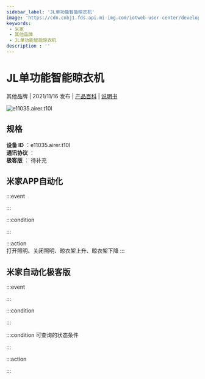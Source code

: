 ```yaml
---
sidebar_label: 'JL单功能智能晾衣机'
image: 'https://cdn.cnbj1.fds.api.mi-img.com/iotweb-user-center/developer_1679068030039N2HKp444.png?GalaxyAccessKeyId=AKVGLQWBOVIRQ3XLEW&Expires=9223372036854775807&Signature=3aho4Jydl1OZKz/Jj9awT8CMR+U='
keywords: 
 - 米家
 - 其他品牌
 - JL单功能智能晾衣机
description : ''
---
```

# JL单功能智能晾衣机

其他品牌 | 2021/11/16 发布 | [产品百科](https://home.mi.com/webapp/content/baike/product/index.html?model=e11035.airer.t10l/) | [说明书](https://home.mi.com/views/introduction.html?model=e11035.airer.t10l&region=cn)

![e11035.airer.t10l](https://cdn.cnbj1.fds.api.mi-img.com/iotweb-user-center/developer_1679068030039N2HKp444.png?GalaxyAccessKeyId=AKVGLQWBOVIRQ3XLEW&Expires=9223372036854775807&Signature=3aho4Jydl1OZKz/Jj9awT8CMR+U=)

## 规格  
> 
**设备 ID** ：e11035.airer.t10l  
**通讯协议** ：  
**极客版**  ： 待补充 


## 米家APP自动化  

:::event  

:::

:::condition  

:::

:::action   
打开照明、关闭照明、晾衣架上升、晾衣架下降
:::

## 米家自动化极客版  

:::event  

:::

:::condition  

:::

:::condition 可查询的状态条件  

:::

:::action  

:::

        
